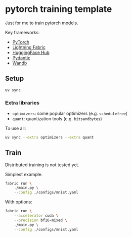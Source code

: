 # pytorch training template

Just for me to train pytorch models.

Key frameworks:

- [PyTorch](https://pytorch.org/)
- [Lightning Fabric](https://lightning.ai/docs/fabric/2.4.0/)
- [HuggingFace Hub](https://huggingface.co/)
- [Pydantic](https://docs.pydantic.dev/latest/)
- [Wandb](https://wandb.ai/)

## Setup

```bash
uv sync
```

### Extra libraries

- `optimizers`: some popular optimizers (e.g. `schedulefree`)
- `quant`: quantization tools (e.g. `bitsandbytes`)

To use all:

```bash
uv sync --extra optimizers --extra quant
```

## Train

Distributed training is not tested yet.

Simplest example:

```bash
fabric run \
    ./main.py \
    --config ./configs/mnist.yaml
```

With options:

```bash
fabric run \
    --accelerator cuda \
    --precision bf16-mixed \
    ./main.py \
    --config ./configs/mnist.yaml
```


